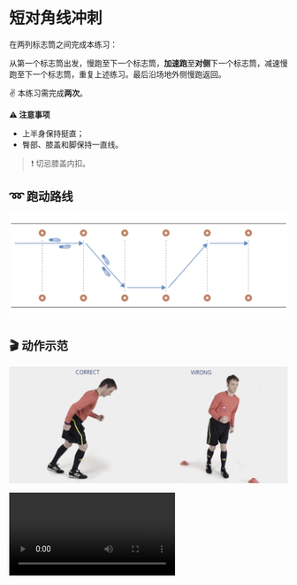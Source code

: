 # 短对角线冲刺

在两列标志筒之间完成本练习：

从第一个标志筒出发，慢跑至下一个标志筒，**加速跑**至**对侧**下一个标志筒，减速慢跑至下一个标志筒，重复上述练习。最后沿场地外侧慢跑返回。

✌️ 本练习需完成**两次**。

**⚠️ 注意事项**

- 上半身保持挺直；
- 臀部、膝盖和脚保持一直线。

>❗️ 切忌膝盖内扣。

## ➿ 跑动路线

![sh_diagonal](../figures/part3/sh_diagonal.png)

## 🎬 动作示范

![sh_diagonal](../figures/part3/diagonalp.png)

<div class="center-video">
    <video controls>
        <source src="../videos/part3/sh_diagonal.mp4" type="video/mp4">
    </video>
</div>
